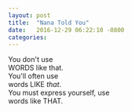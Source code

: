 ```yaml
---
layout: post
title:  "Nana Told You"
date:   2016-12-29 06:22:10 -0800
categories: 
---
```


You don't use   
WORDS like that.   
You'll often use   
words LIKE *that*.   
You must express yourself, use   
words like THAT.
